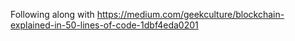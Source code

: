 Following along with https://medium.com/geekculture/blockchain-explained-in-50-lines-of-code-1dbf4eda0201

